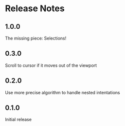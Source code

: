 # Release Notes

## 1.0.0

The missing piece: Selections!

## 0.3.0

Scroll to cursor if it moves out of the viewport

## 0.2.0

Use more precise algorithm to handle nested intentations

## 0.1.0

Initial release
